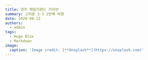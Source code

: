 ```yaml
---
title: 광주 패밀리랜드 카라반
summary: 고려중 3-3 1번째 여행
date: 2020-08-12
authors:
  - admin
tags:
  - Hugo Blox
  - Markdown
image:
  caption: 'Image credit: [**Unsplash**](https://unsplash.com)'
---
```

